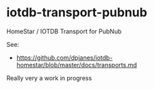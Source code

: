 # iotdb-transport-pubnub
HomeStar / IOTDB Transport for PubNub

See:
* https://github.com/dpjanes/iotdb-homestar/blob/master/docs/transports.md

Really very a work in progress
